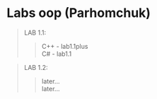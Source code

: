 # Labs oop (Parhomchuk)
>LAB 1.1:  
>> C++ - lab1.1plus  
>> C# - lab1.1  

>LAB 1.2:  
>> later...  
>> later...  
